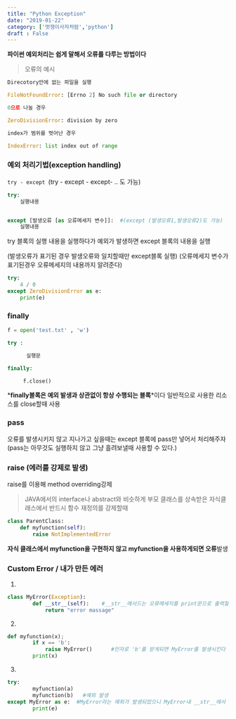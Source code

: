 ```yaml
---
title: "Python Exception"
date: "2019-01-22"
category: ['멋쟁이사자처럼','python']
draft : False
---
```



**파이썬 예외처리는 쉽게 말해서 오류를 다루는 방법이다**


> 오류의 예시

```python
Direcotory안에 없는 파일을 실행

FileNotFoundError: [Errno 2] No such file or directory 
```

```python
0으로 나눌 경우

ZeroDivisionError: division by zero
```

```python
index가 범위를 벗어난 경우

IndexError: list index out of range
```




### 예외 처리기법(exception handling)

`try - except `(try - except - except- .. 도 가능)

```python
try:
    실행내용


except [발생오류 [as 오류메세지 변수]]:  #(except (발생오류1,발생오류2)도 가능)
    실행내용
```

try 블록의 실행 내용을 실행하다가 
예외가 발생하면 except 블록의 내용을 실행

(발생오류가 표기된 경우 발생오류와 일치할때만 except블록 실행)
(오류메세지 변수가 표기된경우 오류메세지의 내용까지 알려준다)

```python
try:
    4 / 0
except ZeroDivisionError as e:
    print(e)
```


### finally
```python
f = open('test.txt' , 'w')

try : 

      실행문

finally:

     f.close()
```

*__finally블록은 예외 발생과 상관없이 항상 수행되는 블록__*이다
일반적으로 사용한 리소스를 close할때 사용




### pass

오류를 발생시키지 않고 지나가고 싶을때는
except 블록에 pass만 넣어서 처리해주자
(pass는 아무것도 실행하지 않고 그냥 흘려보낼때 사용할 수 있다.)




### raise (에러를 강제로 발생)  

raise를 이용해 method overriding강제


>JAVA에서의 interface나 abstract와 비슷하게
부모 클래스를 상속받은 자식클래스에서 반드시 함수 재정의를 강제할때

```python
class ParentClass:
    def myfunction(self):
        raise NotImplementedError
```

**자식 클래스에서 myfunction을 구현하지 않고 myfunction을 사용하게되면 오류**발생




### Custom Error / 내가 만든 에러

1. 
```python
class MyError(Exception):
        def __str__(self):    #__str__메서드는 오류메세지를 print문으로 출력할때 호출
            return "error massage" 
```
2. 
```python
def myfunction(x);
        if x == 'b':
            raise MyError()      #인자로 'b'를 받게되면 MyError를 발생시킨다
        print(x)
```


3. 
```python
try:
        myfunction(a) 
        myfunction(b)   #예외 발생
except MyError as e:  #MyError라는 예외가 발생되었으니 MyError내 __str__에서 e(에러메세지) 리턴 받음
        print(e)    
```